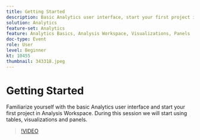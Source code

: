 ```yaml
---
title: Getting Started
description: Basic Analytics user interface, start your first project in Analysis Workspace, start using tables, visualizations and panels.
solution: Analytics
feature-set: Analytics
feature: Analytics Basics, Analysis Workspace, Visualizations, Panels
doc-type: Event
role: User
level: Beginner
kt: 10455
thumbnail: 343318.jpeg
---
```

# Getting Started

Familiarize yourself with the basic Analytics user interface and start your first project in Analysis Workspace. During this session we will start using tables, visualizations and panels.

>[!VIDEO](https://video.tv.adobe.com/v/343318/?quality=12&learn=on)
